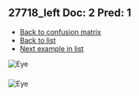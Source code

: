## 27718_left Doc: 2 Pred: 1
- [Back to confusion matrix](https://github.com/juliandewit/kaggle_retinopathy/blob/master/matrix.md)
- [Back to list](https://github.com/juliandewit/kaggle_retinopathy/blob/master/lists/21/list.md)
- [Next example in list](https://github.com/juliandewit/kaggle_retinopathy/blob/master/lists/21/27/27747_right.md)

![Eye](https://retinopaty.blob.core.windows.net/size1024/27718_left_2.jpeg)

### 

![Eye]()
